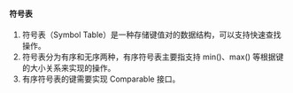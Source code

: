 
#### 符号表
1. 符号表（Symbol Table）是一种存储键值对的数据结构，可以支持快速查找操作。
2. 符号表分为有序和无序两种，有序符号表主要指支持 min()、max() 等根据键的大小关系来实现的操作。
3. 有序符号表的键需要实现 Comparable 接口。